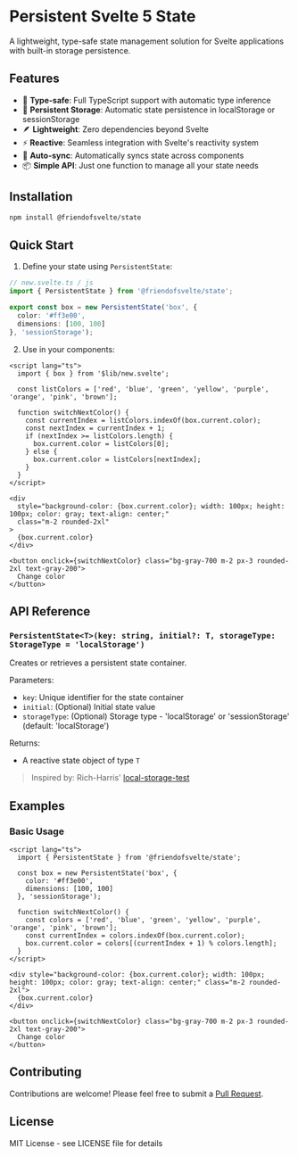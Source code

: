 # Persistent Svelte 5 State

A lightweight, type-safe state management solution for Svelte applications with built-in storage persistence.

## Features

- 🎯 **Type-safe**: Full TypeScript support with automatic type inference
- 💾 **Persistent Storage**: Automatic state persistence in localStorage or sessionStorage
- 🪶 **Lightweight**: Zero dependencies beyond Svelte
- ⚡ **Reactive**: Seamless integration with Svelte's reactivity system
- 🔄 **Auto-sync**: Automatically syncs state across components
- 📦 **Simple API**: Just one function to manage all your state needs

## Installation

```bash
npm install @friendofsvelte/state
```

## Quick Start

1. Define your state using `PersistentState`:

```typescript
// new.svelte.ts / js
import { PersistentState } from '@friendofsvelte/state';

export const box = new PersistentState('box', {
  color: '#ff3e00',
  dimensions: [100, 100]
}, 'sessionStorage');
```

2. Use in your components:

```svelte
<script lang="ts">
  import { box } from '$lib/new.svelte';

  const listColors = ['red', 'blue', 'green', 'yellow', 'purple', 'orange', 'pink', 'brown'];

  function switchNextColor() {
    const currentIndex = listColors.indexOf(box.current.color);
    const nextIndex = currentIndex + 1;
    if (nextIndex >= listColors.length) {
      box.current.color = listColors[0];
    } else {
      box.current.color = listColors[nextIndex];
    }
  }
</script>

<div
  style="background-color: {box.current.color}; width: 100px; height: 100px; color: gray; text-align: center;"
  class="m-2 rounded-2xl"
>
  {box.current.color}
</div>

<button onclick={switchNextColor} class="bg-gray-700 m-2 px-3 rounded-2xl text-gray-200">
  Change color
</button>
```

## API Reference

### `PersistentState<T>(key: string, initial?: T, storageType: StorageType = 'localStorage')`

Creates or retrieves a persistent state container.

Parameters:
- `key`: Unique identifier for the state container
- `initial`: (Optional) Initial state value
- `storageType`: (Optional) Storage type - 'localStorage' or 'sessionStorage' (default: 'localStorage')

Returns:
- A reactive state object of type `T`

> Inspired by: Rich-Harris' [local-storage-test](https://github.com/Rich-Harris/local-storage-test/blob/main/src/lib/storage.svelte.ts)


## Examples

### Basic Usage

```svelte
<script lang="ts">
  import { PersistentState } from '@friendofsvelte/state';

  const box = new PersistentState('box', {
    color: '#ff3e00',
    dimensions: [100, 100]
  }, 'sessionStorage');

  function switchNextColor() {
    const colors = ['red', 'blue', 'green', 'yellow', 'purple', 'orange', 'pink', 'brown'];
    const currentIndex = colors.indexOf(box.current.color);
    box.current.color = colors[(currentIndex + 1) % colors.length];
  }
</script>

<div style="background-color: {box.current.color}; width: 100px; height: 100px; color: gray; text-align: center;" class="m-2 rounded-2xl">
  {box.current.color}
</div>

<button onclick={switchNextColor} class="bg-gray-700 m-2 px-3 rounded-2xl text-gray-200">
  Change color
</button>
```

## Contributing

Contributions are welcome! Please feel free to submit a [Pull Request](https://github.com/friendofsvelte/state/pulls).

## License

MIT License - see LICENSE file for details
